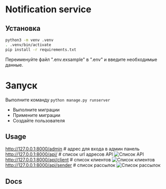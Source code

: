 # Notification service

## Установка
```bash
python3 -m venv .venv
. .venv/bin/activate
pip install -r requirements.txt
```
Переименуйте файл ".env.exsample" в ".env" и введите необходимые данные.


# Запуск

Выполните команду
```python manage.py runserver```

* Выполните миграции
* Примените миграции
* Создайте пользователя

## Usage
http://127.0.0.1:8000/admin # адрес для входа в админ панель
http://127.0.0.1:8000/api/ # список url адресов API
![Список API](./docs/pictures/url_api.png)
http://127.0.0.1:8000/api/client # список клиентов
![Список клиентов](./docs/pictures/url_client_list.PNG)
http://127.0.0.1:8000/api/sender # список рассылок
![Список рассылок](./docs/pictures/url_sender_list.PNG)



## Docs
